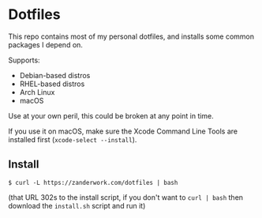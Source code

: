 # Dotfiles

 This repo contains most of my personal dotfiles, and installs some common packages I depend on.

Supports:

* Debian-based distros
* RHEL-based distros
* Arch Linux
* macOS

Use at your own peril, this could be broken at any point in time.

If you use it on macOS, make sure the Xcode Command Line Tools are installed first (`xcode-select --install`).

## Install

```
$ curl -L https://zanderwork.com/dotfiles | bash
```

(that URL 302s to the install script, if you don't want to `curl | bash` then download the `install.sh` script and run it)
